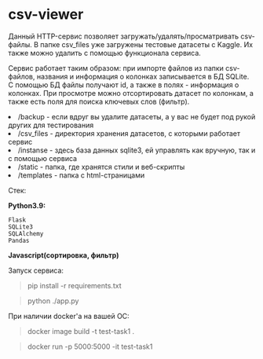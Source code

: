 # csv-viewer

Данный HTTP-сервис позволяет загружать/удалять/просматривать csv-файлы. 
В папке csv_files уже загружены тестовые датасеты с Kaggle. Их также можно удалить с помощью функционала сервиса. 

Сервис работает таким образом: при импорте файлов из папки csv-файлов, названия и информация о колонках записывается в БД SQLite.
С помощью БД файлы получают id, а также в полях - информация о колонках. При просмотре можно отсортировать датасет по колонкам, а также есть поля для поиска ключевых слов (фильтр).

<li>/backup - если вдруг вы удалите датасеты, а у вас не будет под рукой других для тестирования
<li>/csv_files - директория хранения датасетов, с которыми работает сервис
<li>/instanse - здесь база данных sqlite3, ей управлять как вручную, так и с помощью сервиса
<li>/static - папка, где хранятся стили и веб-скрипты
<li>/templates - папка с html-страницами
  
Стек:

  <b>Python3.9:</b>
  
    Flask
    SQLite3
    SQLAlchemy
    Pandas

 <b>Javascript(сортировка, фильтр)</b>
 
 Запуск сервиса:
 >pip install -r requirements.txt 
  
 >python ./app.py
 
 При наличии docker'а на вашей ОС:
 >docker image build -t test-task1 .
 
 >docker run -p 5000:5000 -it test-task1
